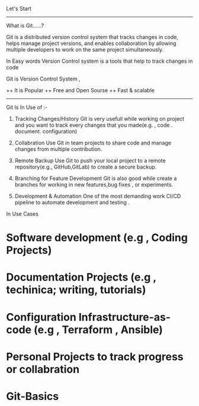 
Let's Start
*********************************************************
What is Git......?

Git is a distributed version control system that tracks changes in code, helps manage project versions,
 and enables collaboration by allowing multiple developers to work on the same project simultaneously.

In Easy words Version Control system is a tools that help to track changes in code

Git is Version Control System ,

++  It is Popular
++  Free and Open Sourse
++  Fast & scalable

**********************************************************
Git Is In Use of :-
1. Tracking Changes/History 
Git is very usefull while working on project and you want to track every changes that you made(e.g. , code . document. configuration)

2. Collabration
Use Git in team projects to share code and manage changes
from multiple contribution.

3. Remote Backup
Use Git to push your local project to a remote repository(e.g., GitHub,GitLab) to create a secure backup.

4. Branching for Feature Development
Git is also good while create a branches for working in new features,bug fixes , or experiments.

5. Development & Automation
One of the most demanding work CI/CD pipeline to automate development and testing .

In Use Cases
# Software development (e.g , Coding Projects)
# Documentation Projects (e.g , techinica; writing, tutorials)
# Configuration Infrastructure-as-code (e.g , Terraform , Ansible)
# Personal Projects to track progress or collabration
# Git-Basics
